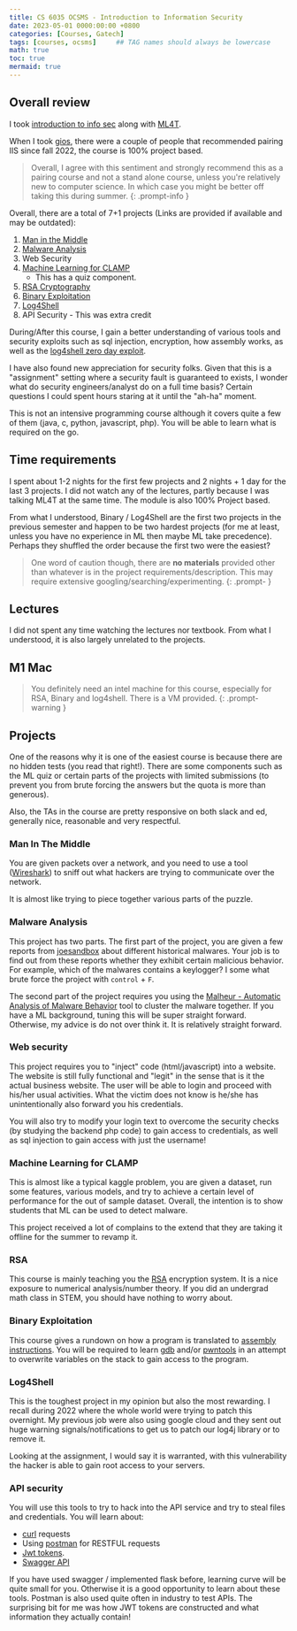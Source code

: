 ```yaml
---
title: CS 6035 OCSMS - Introduction to Information Security
date: 2023-05-01 0000:00:00 +0800
categories: [Courses, Gatech]
tags: [courses, ocsms]     ## TAG names should always be lowercase
math: true
toc: true
mermaid: true
---
```


## Overall review

I took [introduction to info sec](https://omscs.gatech.edu/cs-6035-introduction-to-information-security) along with [ML4T](https://omscs.gatech.edu/cs-7646-machine-learning-trading).

When I took [gios](../gios), there were a couple of people that recommended pairing IIS since fall 2022, the course is 100% project based. 

> Overall, I agree with this sentiment and strongly recommend this as a pairing course and not a stand alone course, unless you're relatively new to computer science. In which case you might be better off taking this during summer. 
{: .prompt-info }


Overall, there are a total of 7+1 projects (Links are provided if available and may be outdated):

1. [Man in the Middle](https://docs.google.com/document/d/167jVVmkyXJ0NqzsY1bPDqZL6-I1XLdZTqatncT1kr4M/edit)
2. [Malware Analysis](https://docs.google.com/document/d/1bXaojsD4z1cjgZReJULwkx_c7hrA19Es/edit)
3. Web Security
4. [Machine Learning for CLAMP](https://docs.google.com/document/d/1SWWawZtti0S2YF4bgnugwYpJsTyYV0jfwJi7KqjoFMo/edit)
     * This has a quiz component.
5. [RSA Cryptography](https://docs.google.com/document/d/1Ws_4DmpGNqOZW3oCQ6U0llRya1429HAvrbhaQLXvzDU/edit)
6. [Binary Exploitation](https://docs.google.com/document/d/1PpmNVEPy9X2Otpam0On0cT1Fq27c4VkqpcmOEeANGwE/edit)
7. [Log4Shell](https://docs.google.com/document/d/1yknmsI-xJyNiHJfJ4oxrnvBbYLJaueHWpP5IFPUDgXA/edit)
8. API Security - This was extra credit

During/After this course, I gain a better understanding of various tools and security exploits such as sql injection, encryption, how assembly works, as well as the [log4shell zero day exploit](https://en.wikipedia.org/wiki/Log4Shell).

 I have also found new appreciation for security folks. Given that this is a "assignment" setting where a security fault is guaranteed to exists, I wonder what do security engineers/analyst do on a full time basis? Certain questions I could spent hours staring at it until the "ah-ha" moment.

This is not an intensive programming course although it covers quite a few of them (java, c, python, javascript, php). You will be able to learn what is required on the go.

## Time requirements

I spent about 1-2 nights for the first few projects and 2 nights + 1 day for the last 3 projects. I did not watch any of the lectures, partly because I was talking ML4T at the same time. The module is also 100% Project based.

From what I understood, Binary / Log4Shell are the first two projects in the previous semester and happen to be two hardest projects (for me at least, unless you have no experience in ML then maybe ML take precedence). Perhaps they shuffled the order because the first two were the easiest?

> One word of caution though, there are **no materials** provided other than whatever is in the project requirements/description. This may require extensive googling/searching/experimenting.
{: .prompt- }

## Lectures

I did not spent any time watching the lectures nor textbook. From what I understood, it is also largely unrelated to the projects.

## M1 Mac

>You definitely need an intel machine for this course, especially for RSA, Binary and log4shell. There is a VM provided.
{: .prompt-warning }

## Projects

One of the reasons why it is one of the easiest course is because there are no hidden tests (you read that right!). There are some components such as the ML quiz or certain parts of the projects with limited submissions (to prevent you from brute forcing the answers but the quota is more than generous).

Also, the TAs in the course are pretty responsive on both slack and ed, generally nice, reasonable and very respectful. 

### Man In The Middle

You are given packets over a network, and you need to use a tool ([Wireshark](https://www.wireshark.org/)) to sniff out what hackers are trying to communicate over the network.

It is almost like trying to piece together various parts of the puzzle.

### Malware Analysis

This project has two parts. The first part of the project, you are given a few reports from [joesandbox](https://www.joesandbox.com) about different historical malwares. Your job is to find out from these reports whether they exhibit certain malicious behavior. For example, which of the malwares contains a keylogger? I some what brute force the project with `control` + `F`.

The second part of the project requires you using the [Malheur - Automatic Analysis of Malware Behavior](https://github.com/rieck/malheur) tool to cluster the malware together. If you have a ML background, tuning this will be super straight forward. Otherwise, my advice is do not over think it. It is relatively straight forward.

### Web security 

This project requires you to "inject"  code (html/javascript) into a website. The website is still fully functional and "legit" in the sense that is it the actual business website. The user will be able to login and proceed with his/her usual activities. What the victim does not know is he/she has unintentionally also forward you his credentials.

You will also try to modify your login text to overcome the security checks (by studying the backend php code) to gain access to credentials, as well as sql injection to gain access with just the username!

### Machine Learning for CLAMP

This is almost like a typical kaggle problem, you are given a dataset, run some features, various models, and try to achieve a certain level of performance for the out of sample dataset. Overall, the intention is to show students that ML can be used to detect malware.

This project received a lot of complains to the extend that they are taking it offline for the summer to revamp it.

### RSA

This course is mainly teaching you the [RSA](https://en.wikipedia.org/wiki/RSA_(cryptosystem)) encryption system. It is a nice exposure to numerical analysis/number theory. If you did an undergrad math class in STEM, you should have nothing to worry about. 
### Binary Exploitation

This course gives a rundown on how a program is translated to [assembly instructions](https://www.tutorialspoint.com/assembly_programming/assembly_logical_instructions.htm). You will be required to learn [gdb](https://www.sourceware.org/gdb/) and/or [pwntools](https://docs.pwntools.com/en/stable/) in an attempt to overwrite variables on the stack to gain access to the program.

### Log4Shell

This is the toughest project in my opinion but also the most rewarding. I recall during 2022 where the whole world were trying to patch this overnight. My previous job were also using google cloud and they sent out huge warning signals/notifications to get us to patch our log4j library or to remove it.

Looking at the assignment, I would say it is warranted, with this vulnerability the hacker is able to gain root access to your servers. 

### API security

You will use this tools to try to hack into the API service and try to steal files and credentials. You will learn about:

* [curl](https://curl.se/) requests 
* Using [postman](https://www.postman.com/) for RESTFUL requests
* [Jwt tokens](https://jwt.io/).
* [Swagger API](https://swagger.io/)


If you have used swagger / implemented flask before, learning curve will be quite small for you. Otherwise it is a good opportunity to learn about these tools. Postman is also used quite often in industry to test APIs. The surprising bit for me was how JWT tokens are constructed and what information they actually contain!